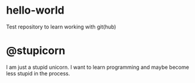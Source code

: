 # hello-world
Test repository to learn working with git(hub)

# @stupicorn
I am just a stupid unicorn. I want to learn programming and maybe become less stupid in the process.
